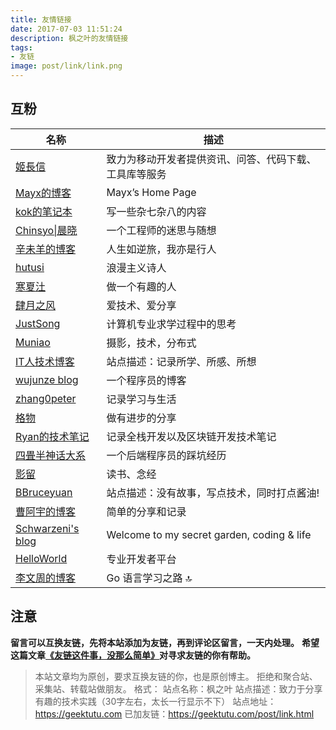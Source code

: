 ```yaml
---
title: 友情链接
date: 2017-07-03 11:51:24
description: 枫之叶的友情链接
tags:
- 友链
image: post/link/link.png
---
```


<style> article th:first-child { width: 140px; } </style>

## 互粉

| 名称  | 描述 |
|---| ---|
| [姬長信](https://blog.isoyu.com) | 致力为移动开发者提供资讯、问答、代码下载、工具库等服务 |
| [Mayx的博客](https://mabbs.github.io) | Mayx’s Home Page |
| [kok的笔记本](https://wocai.de) | 写一些杂七杂八的内容 |
| [Chinsyo\|晨晓](https://chinsyo.com) | 一个工程师的迷思与随想 |
| [辛未羊的博客](https://panqiincs.me) | 人生如逆旅，我亦是行人 |
| [hutusi](http://hutusi.com) | 浪漫主义诗人 |
| [寒夏汢](https://hanxiatu.com) | 做一个有趣的人 | 
| [肆月之风](https://acme.top) | 爱技术、爱分享 | 
| [JustSong](https://iamazing.cn) | 计算机专业求学过程中的思考 |
| [Muniao](https://www.qtmuniao.com) | 摄影，技术，分布式 |
| [IT人技术博客](https://itren.tech) | 站点描述：记录所学、所感、所想 |
| [wujunze blog](https://wujunze.com) | 一个程序员的博客 |
| [zhang0peter](https://zhang0peter.com) | 记录学习与生活 |
| [格物](https://shockerli.net) | 做有进步的分享 |
| [Ryan的技术笔记](https://yuanxuxu.com) | 记录全栈开发以及区块链开发技术笔记 |
| [四畳半神话大系](http://blog.amoyiki.com/) | 一个后端程序员的踩坑经历 |
| [影留](https://leftshadow.com) | 读书、念经 |
| [BBruceyuan](https://bbruceyuan.github.io) | 站点描述：没有故事，写点技术，同时打点酱油! |
| [曹阿宇的博客](https://www.caoayu.xyz) | 简单的分享和记录 |
| [Schwarzeni's blog](https://blog.schwarzeni.com/) | Welcome to my secret garden, coding & life |
| [HelloWorld](https://helloworld.net) | 专业开发者平台 |
| [李文周的博客](https://www.liwenzhou.com) | Go 语言学习之路 🔝 |

## 注意

**留言可以互换友链，先将本站添加为友链，再到评论区留言，一天内处理。**
**希望这篇文章[《友链这件事，没那么简单》](https://geektutu.com/post/blog-experience-5.html)对寻求友链的你有帮助。**

> 本站文章均为原创，要求互换友链的你，也是原创博主。
> 拒绝和聚合站、采集站、转载站做朋友。
> 格式：
> 站点名称：枫之叶
> 站点描述：致力于分享有趣的技术实践（30字左右，太长一行显示不下）
> 站点地址：https://geektutu.com
> 已加友链：https://geektutu.com/post/link.html

<br>
<br>